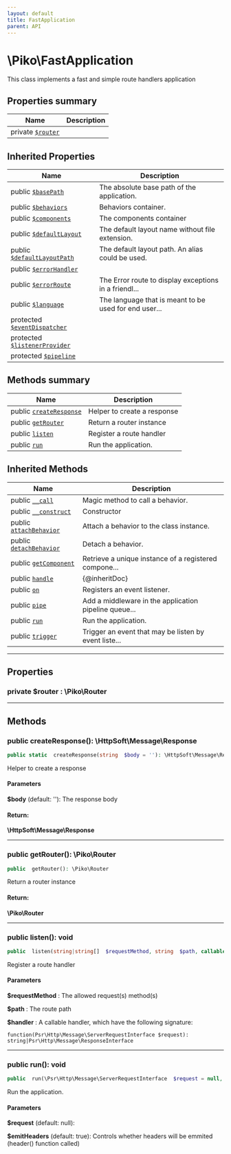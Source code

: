 ```yaml
---
layout: default
title: FastApplication
parent: API
---
```




# \Piko\FastApplication

This class implements a fast and simple route handlers application








## Properties summary

| Name | Description |
|------|-------------|
| private [`$router`](#property_router) |   |

## Inherited Properties

| Name | Description |
|------|-------------|
| public [`$basePath`](Application.md#property_basePath) | The absolute base path of the application.  |
| public [`$behaviors`](BehaviorTrait.md#property_behaviors) | Behaviors container.  |
| public [`$components`](Application.md#property_components) | The components container  |
| public [`$defaultLayout`](Application.md#property_defaultLayout) | The default layout name without file extension.  |
| public [`$defaultLayoutPath`](Application.md#property_defaultLayoutPath) | The default layout path. An alias could be used.  |
| public [`$errorHandler`](Application.md#property_errorHandler) |   |
| public [`$errorRoute`](Application.md#property_errorRoute) | The Error route to display exceptions in a friendl... |
| public [`$language`](Application.md#property_language) | The language that is meant to be used for end user... |
| protected [`$eventDispatcher`](EventHandlerTrait.md#property_eventDispatcher) |   |
| protected [`$listenerProvider`](EventHandlerTrait.md#property_listenerProvider) |   |
| protected [`$pipeline`](Application.md#property_pipeline) |   |

## Methods summary

| Name | Description |
|------|-------------|
| public [`createResponse`](#method_createResponse) | Helper to create a response  |
| public [`getRouter`](#method_getRouter) | Return a router instance  |
| public [`listen`](#method_listen) | Register a route handler  |
| public [`run`](#method_run) | Run the application.  |

## Inherited Methods

| Name | Description |
|------|-------------|
| public [`__call`](/BehaviorTrait.md#method___call) | Magic method to call a behavior.  |
| public [`__construct`](/Application.md#method___construct) | Constructor |
| public [`attachBehavior`](/BehaviorTrait.md#method_attachBehavior) | Attach a behavior to the class instance.  |
| public [`detachBehavior`](/BehaviorTrait.md#method_detachBehavior) | Detach a behavior.  |
| public [`getComponent`](/Application.md#method_getComponent) | Retrieve a unique instance of a registered compone... |
| public [`handle`](/Application.md#method_handle) | {@inheritDoc}  |
| public [`on`](/EventHandlerTrait.md#method_on) | Registers an event listener.  |
| public [`pipe`](/Application.md#method_pipe) | Add a middleware in the application pipeline queue... |
| public [`run`](/Application.md#method_run) | Run the application.  |
| public [`trigger`](/EventHandlerTrait.md#method_trigger) | Trigger an event that may be listen by event liste... |

-----


## Properties


<a name="property_router"></a>
### private **$router** : \Piko\Router





-----

## Methods




<a name="method_createResponse"></a>
### public **createResponse()**: \HttpSoft\Message\Response

```php
public static  createResponse(string  $body = ''): \HttpSoft\Message\Response
```

Helper to create a response



#### Parameters
**$body**  (default: ''):
The response body






#### Return:
**\HttpSoft\Message\Response**


-----



<a name="method_getRouter"></a>
### public **getRouter()**: \Piko\Router

```php
public  getRouter(): \Piko\Router
```

Return a router instance








#### Return:
**\Piko\Router**


-----



<a name="method_listen"></a>
### public **listen()**: void

```php
public  listen(string|string[]  $requestMethod, string  $path, callable  $handler): void
```

Register a route handler



#### Parameters
**$requestMethod** :
The allowed request(s) method(s)

**$path** :
The route path

**$handler** :
A callable handler, which have the following signature:
```
function(Psr\Http\Message\ServerRequestInterface $request): string|Psr\Http\Message\ResponseInterface
```






-----



<a name="method_run"></a>
### public **run()**: void

```php
public  run(\Psr\Http\Message\ServerRequestInterface  $request = null, bool  $emitHeaders = true): void
```

Run the application.



#### Parameters
**$request**  (default: null):


**$emitHeaders**  (default: true):
Controls whether headers will be emmited (header() function called)






